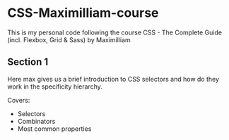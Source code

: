 # CSS-Maximilliam-course
This is my personal code following the course CSS - The Complete Guide (incl. Flexbox, Grid &amp; Sass)  by Maximilliam 


## Section 1 
Here max gives us a brief introduction to CSS selectors and how do they work in the specificity hierarchy.

Covers:
* Selectors
* Combinators
* Most common properties
